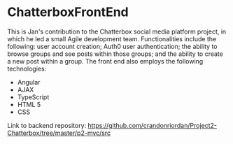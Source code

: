 # ChatterboxFrontEnd
This is Jan's contribution to the Chatterbox social media platform project, in which he led a small Agile development team. Functionalities include the following: user account creation; Auth0 user authentication; the ability to browse groups and see posts within those groups; and the ability to create a new post within a group. The front end also employs the following technologies:
* Angular
* AJAX
* TypeScript
* HTML 5
* CSS

Link to backend repository: https://github.com/crandonriordan/Project2-Chatterbox/tree/master/p2-mvc/src

